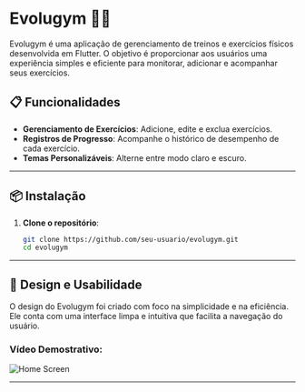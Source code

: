 # **Evolugym** 🏋️‍♂️

Evolugym é uma aplicação de gerenciamento de treinos e exercícios físicos desenvolvida em Flutter. O objetivo é proporcionar aos usuários uma experiência simples e eficiente para monitorar, adicionar e acompanhar seus exercícios.

## **📋 Funcionalidades**

- **Gerenciamento de Exercícios**: Adicione, edite e exclua exercícios.
- **Registros de Progresso**: Acompanhe o histórico de desempenho de cada exercício.
- **Temas Personalizáveis**: Alterne entre modo claro e escuro.

---

## **📦 Instalação**

1. **Clone o repositório**:
   ```bash
   git clone https://github.com/seu-usuario/evolugym.git
   cd evolugym
---

## **🎨 Design e Usabilidade**

O design do Evolugym foi criado com foco na simplicidade e na eficiência. Ele conta com uma interface limpa e intuitiva que facilita a navegação do usuário.

### **Vídeo Demostrativo:**
![Home Screen](https://via.placeholder.com/600x300?text=Home+Screen)

---
